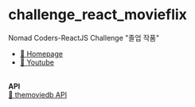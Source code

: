 # challenge_react_movieflix

Nomad Coders-ReactJS Challenge "졸업 작품"<br>
- <A href="https://nomadcoders.co/"> 🔗 Homepage </A><br>
- <A href="https://www.youtube.com/@nomadcoders"> 🔗 Youtube </A><br><br>

<b> API </b><br>
<A href="https://www.themoviedb.org/"> 🔗 themoviedb API </A>
